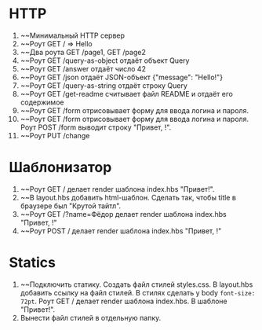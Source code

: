 # HTTP

1. ~~Минимальный HTTP сервер
1. ~~Роут GET / => Hello
1. ~~Два роута GET /page1, GET /page2
1. ~~Роут GET /query-as-object отдаёт объект Query
1. ~~Роут GET /answer отдаёт число 42
1. ~~Роут GET /json отдаёт JSON-объект {"message": "Hello!"}
1. ~~Роут GET /query-as-string отдаёт строку Query
1. ~~Роут GET /get-readme считывает файл README и отдаёт его содержимое
1. ~~Роут GET /form отрисовывает форму для ввода логина и пароля.
1. ~~Роут GET /form отрисовывает форму для ввода логина и пароля. Роут POST /form выводит строку "Привет, <login>!".
1. ~~Роут PUT /change 

# Шаблонизатор

1. ~~Роут GET / делает render шаблона index.hbs "Привет!".
1. ~~В layout.hbs добавить html-шаблон. Сделать так, чтобы title в браузере был "Крутой тайтл".
1. ~~Роут GET /?name=Фёдор делает render шаблона index.hbs "Привет, <name>!"
1. ~~Роут POST / делает render шаблона index.hbs "Привет, <name>!"

# Statics

1. ~~Подключить статику. Создать файл стилей styles.css. В layout.hbs добавить ссылку на файл стилей.
   В стилях сделать у body `font-size: 72pt`. Роут GET / делает render шаблона index.hbs. В шаблоне "Привет!".
1. Вынести файл стилей в отдельную папку.

# 